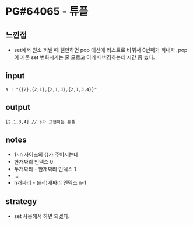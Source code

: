 # PG#64065 - 튜플

## 느낀점
* set에서 원소 꺼낼 때 웬만하면 pop 대신에 리스트로 바꿔서 0번째거 꺼내자. pop이 기존 set 변화시키는 줄 모르고 이거 디버깅하는데 시간 좀 썼다.

## input
```
s : "{{2},{2,1},{2,1,3},{2,1,3,4}}"
```

## output
```
[2,1,3,4] // s가 표현하는 튜플
```

## notes
* 1~n 사이즈의 {}가 주어지는데
* 한개짜리 인덱스 0
* 두개짜리 - 한개짜리 인덱스 1
* ...
* n개짜리 - (n-1)개짜리 인덱스 n-1

## strategy
* set 사용해서 하면 되겠다.
